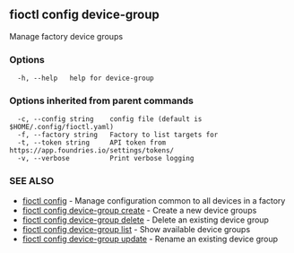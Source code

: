 ## fioctl config device-group

Manage factory device groups

### Options

```
  -h, --help   help for device-group
```

### Options inherited from parent commands

```
  -c, --config string    config file (default is $HOME/.config/fioctl.yaml)
  -f, --factory string   Factory to list targets for
  -t, --token string     API token from https://app.foundries.io/settings/tokens/
  -v, --verbose          Print verbose logging
```

### SEE ALSO

* [fioctl config](fioctl_config.md)	 - Manage configuration common to all devices in a factory
* [fioctl config device-group create](fioctl_config_device-group_create.md)	 - Create a new device groups
* [fioctl config device-group delete](fioctl_config_device-group_delete.md)	 - Delete an existing device group
* [fioctl config device-group list](fioctl_config_device-group_list.md)	 - Show available device groups
* [fioctl config device-group update](fioctl_config_device-group_update.md)	 - Rename an existing device group

